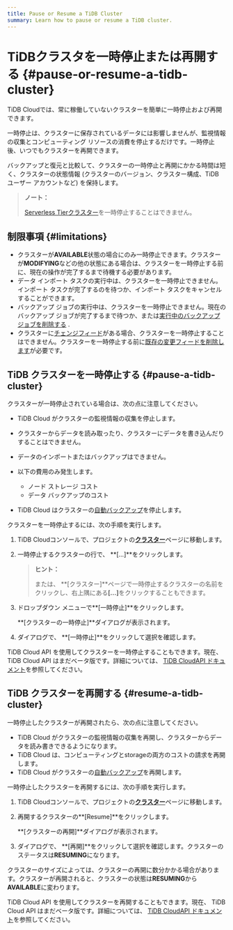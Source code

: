 ```yaml
---
title: Pause or Resume a TiDB Cluster
summary: Learn how to pause or resume a TiDB cluster.
---
```


# TiDBクラスタを一時停止または再開する {#pause-or-resume-a-tidb-cluster}

TiDB Cloudでは、常に稼働していないクラスターを簡単に一時停止および再開できます。

一時停止は、クラスターに保存されているデータには影響しませんが、監視情報の収集とコンピューティング リソースの消費を停止するだけです。一時停止後、いつでもクラスターを再開できます。

バックアップと復元と比較して、クラスターの一時停止と再開にかかる時間は短く、クラスターの状態情報 (クラスターのバージョン、クラスター構成、TiDB ユーザー アカウントなど) を保持します。

> **ノート：**
>
> [Serverless Tierクラスター](/tidb-cloud/select-cluster-tier.md#serverless-tier-beta)を一時停止することはできません。

## 制限事項 {#limitations}

-   クラスターが**AVAILABLE**状態の場合にのみ一時停止できます。クラスターが<strong>MODIFYING</strong>などの他の状態にある場合は、クラスターを一時停止する前に、現在の操作が完了するまで待機する必要があります。
-   データ インポート タスクの実行中は、クラスターを一時停止できません。インポート タスクが完了するのを待つか、インポート タスクをキャンセルすることができます。
-   バックアップ ジョブの実行中は、クラスターを一時停止できません。現在のバックアップ ジョブが完了するまで待つか、または[実行中のバックアップ ジョブを削除する](/tidb-cloud/backup-and-restore.md#delete-a-running-backup-job) .
-   クラスターに[チェンジフィード](/tidb-cloud/changefeed-overview.md)がある場合、クラスターを一時停止することはできません。クラスターを一時停止する前に[既存の変更フィードを削除します](/tidb-cloud/changefeed-overview.md#delete-a-changefeed)が必要です。

## TiDB クラスターを一時停止する {#pause-a-tidb-cluster}

クラスターが一時停止されている場合は、次の点に注意してください。

-   TiDB Cloud がクラスターの監視情報の収集を停止します。

-   クラスターからデータを読み取ったり、クラスターにデータを書き込んだりすることはできません。

-   データのインポートまたはバックアップはできません。

-   以下の費用のみ発生します。

    -   ノード ストレージ コスト
    -   データ バックアップのコスト

-   TiDB Cloud はクラスターの[自動バックアップ](/tidb-cloud/backup-and-restore.md#automatic-backup)を停止します。

クラスターを一時停止するには、次の手順を実行します。

1.  TiDB Cloudコンソールで、プロジェクトの[**クラスター**](https://tidbcloud.com/console/clusters)ページに移動します。

2.  一時停止するクラスターの行で、 **[...]**をクリックします。

    > **ヒント：**
    >
    > または、 **[クラスター]**ページで一時停止するクラスターの名前をクリックし、右上隅にある<strong>[...]</strong>をクリックすることもできます。

3.  ドロップダウン メニューで**[一時停止]**をクリックします。

    **[クラスターの一時停止]**ダイアログが表示されます。

4.  ダイアログで、 **[一時停止]**をクリックして選択を確認します。

TiDB Cloud API を使用してクラスターを一時停止することもできます。現在、 TiDB Cloud API はまだベータ版です。詳細については、 [TiDB CloudAPI ドキュメント](https://docs.pingcap.com/tidbcloud/api/v1beta)を参照してください。

## TiDB クラスターを再開する {#resume-a-tidb-cluster}

一時停止したクラスターが再開されたら、次の点に注意してください。

-   TiDB Cloud がクラスターの監視情報の収集を再開し、クラスターからデータを読み書きできるようになります。
-   TiDB Cloud は、コンピューティングとstorageの両方のコストの請求を再開します。
-   TiDB Cloud がクラスターの[自動バックアップ](/tidb-cloud/backup-and-restore.md#automatic-backup)を再開します。

一時停止したクラスターを再開するには、次の手順を実行します。

1.  TiDB Cloudコンソールで、プロジェクトの[**クラスター**](https://tidbcloud.com/console/clusters)ページに移動します。

2.  再開するクラスターの**[Resume]**をクリックします。

    **[クラスターの再開]**ダイアログが表示されます。

3.  ダイアログで、 **[再開]**をクリックして選択を確認します。クラスターのステータスは<strong>RESUMING</strong>になります。

クラスターのサイズによっては、クラスターの再開に数分かかる場合があります。クラスターが再開されると、クラスターの状態は**RESUMING**から<strong>AVAILABLE</strong>に変わります。

TiDB Cloud API を使用してクラスターを再開することもできます。現在、 TiDB Cloud API はまだベータ版です。詳細については、 [TiDB CloudAPI ドキュメント](https://docs.pingcap.com/tidbcloud/api/v1beta)を参照してください。
